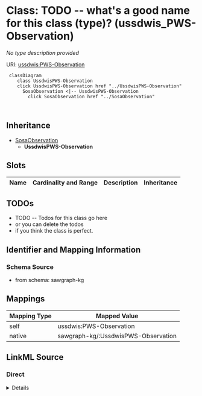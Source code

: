 

# Class: TODO -- what's a good name for this class (type)? (ussdwis_PWS-Observation)


_No type description provided_





URI: [ussdwis:PWS-Observation](http://sawgraph.spatialai.org/v1/us-sdwis#PWS-Observation)






```mermaid
 classDiagram
    class UssdwisPWS-Observation
    click UssdwisPWS-Observation href "../UssdwisPWS-Observation"
      SosaObservation <|-- UssdwisPWS-Observation
        click SosaObservation href "../SosaObservation"
      
      
```





## Inheritance
* [SosaObservation](../classes/SosaObservation.md)
    * **UssdwisPWS-Observation**



## Slots

| Name | Cardinality and Range | Description | Inheritance |
| ---  | --- | --- | --- |









## TODOs

* TODO -- Todos for this class go here
* or you can delete the todos
* if you think the class is perfect.

## Identifier and Mapping Information







### Schema Source


* from schema: sawgraph-kg




## Mappings

| Mapping Type | Mapped Value |
| ---  | ---  |
| self | ussdwis:PWS-Observation |
| native | sawgraph-kg/:UssdwisPWS-Observation |







## LinkML Source

<!-- TODO: investigate https://stackoverflow.com/questions/37606292/how-to-create-tabbed-code-blocks-in-mkdocs-or-sphinx -->

### Direct

<details>
```yaml
name: ussdwis_PWS-Observation
description: No type description provided
title: TODO -- what's a good name for this class (type)?
todos:
- TODO -- Todos for this class go here
- or you can delete the todos
- if you think the class is perfect.
notes:
- Class with 156 occurences.
from_schema: sawgraph-kg
rank: 1000
is_a: sosa_Observation
class_uri: ussdwis:PWS-Observation

```
</details>

### Induced

<details>
```yaml
name: ussdwis_PWS-Observation
description: No type description provided
title: TODO -- what's a good name for this class (type)?
todos:
- TODO -- Todos for this class go here
- or you can delete the todos
- if you think the class is perfect.
notes:
- Class with 156 occurences.
from_schema: sawgraph-kg
rank: 1000
is_a: sosa_Observation
class_uri: ussdwis:PWS-Observation

```
</details>